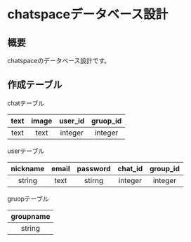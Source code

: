 # chatspaceデータベース設計  

## 概要  
chatspaceのデータベース設計です。  

## 作成テーブル  

chatテーブル  

|text|image|user_id|gruop_id|
|:--:|:--:|:--:|:--:|
|text|text|integer|integer|  
  
userテーブル  
  
|nickname|email|password|chat_id|group_id|
|:--:|:--:|:--:|:--:|:--:|
|string|text|stirng|integer|integer|  

gruopテーブル  
  
|groupname|
|:--:|
|string|